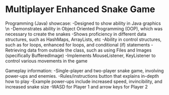 # Multiplayer Enhanced Snake Game 
Programming (Java) showcase:
-Designed to show ability in Java graphics \n
-Demonstrates ability in Object Oriented Programming (OOP), which was necessary to create the snakes
-Shows proficiency in different data structures, such as HashMaps, ArrayLists, etc
-Ability in control structures, such as for loops, enhanced for loops, and conditional (if) statements
-Retrieving data from outside the class, such as using Files and Images (specifically BufferedImage)
-Implements MouseListener, KeyListener to control various movements in the game

Gameplay information:
-Single-player and two-player snake game, involving power-ups and enemies. 
-Rules/instructions button that explains in-depth how to play
-Example power-ups include increased speed, invincibility, and increased snake size
-WASD for Player 1 and arrow keys for Player 2



